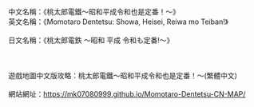 中文名稱：《桃太郎電鐵～昭和平成令和也是定番！～》
</br>英文名稱：《Momotaro Dentetsu: Showa, Heisei, Reiwa mo Teiban!》</br>
</br>日文名稱：《桃太郎電鉄 〜昭和 平成 令和も定番!〜》</br>
</br></br>
</br>遊戲地圖中文版攻略：桃太郎電鐵～昭和平成令和也是定番！～(繁體中文)</br>
</br>網站網址：https://mk07080999.github.io/Momotaro-Dentetsu-CN-MAP/</br>
